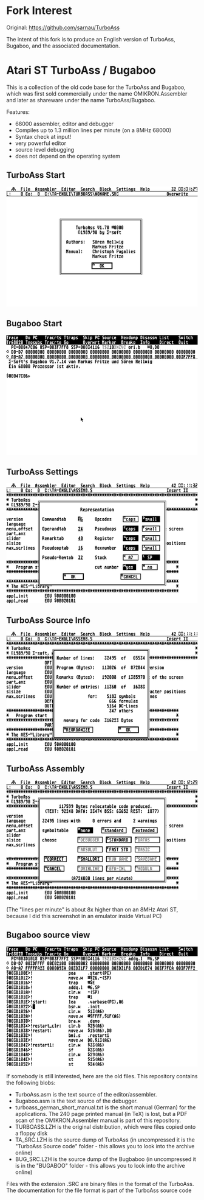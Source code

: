 # Fork Interest

Original: https://github.com/sarnau/TurboAss

The intent of this fork is to produce an English version of TurboAss, Bugaboo, and the associated documentation.

# Atari ST TurboAss / Bugaboo

This is a collection of the old code base for the TurboAss and Bugaboo, which was first sold commercially under the name OMIKRON.Assembler and later as shareware under the name TurboAss/Bugaboo.

Features:

  * 68000 assembler, editor and debugger
  * Compiles up to 1.3 million lines per minute (on a 8MHz 68000)
  * Syntax check at input!
  * very powerful editor
  * source level debugging
  * does not depend on the operating system

TurboAss Start
--------------
![TurboAss About Box](media/turboassabout.gif)

Bugaboo Start
-------------
![Bugaboo](media/bugaboo.gif)

TurboAss Settings
-----------------
![TurboAss Settings](media/turboasssettings.gif)

TurboAss Source Info
--------------------
![TurboAss Source Info](media/turboassinfo.gif)

TurboAss Assembly
-----------------
![TurboAss Assembly](media/turboassass.gif)

(The "lines per minute" is about 8x higher than on an 8MHz Atari ST, because I did this screenshot in an emulator inside Virtual PC)

Bugaboo source view
-------------------
![Bugaboo source view](media/bugaboolist.gif)

If somebody is still interested, here are the old files. This repository contains the following blobs:
- TurboAss.asm is the text source of the editor/assembler.
- Bugaboo.asm is the text source of the debugger.
- turboass_german_short_manual.txt is the short manual (German) for the applications. The 240 page printed manual (in TeX) is lost, but a PDF scan of the OMIKRON.Assembler manual is part of this repository.
- TURBOASS.LZH is the original distribution, which were files copied onto a floppy disk
- TA_SRC.LZH is the source dump of TurboAss (in uncompressed it is the "TurboAss Source code" folder - this allows you to look into the archive online)
- BUG_SRC.LZH is the source dump of the Bugbaboo (in uncompressed it is in the "BUGABOO" folder - this allows you to look into the archive online)

Files with the extension .SRC are binary files in the format of the TurboAss. The documentation for the file format is part of the TurboAss source code
